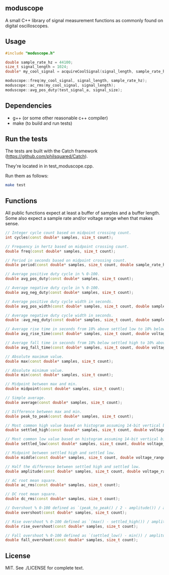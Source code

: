 moduscope
----------
A small C++ library of signal measurement functions as commonly found
on digital oscilloscopes.

Usage
-------------
```c++
#include "moduscope.h"

double sample_rate_hz = 44100;
size_t signal_length = 1024;
double* my_cool_signal = acquireCoolSignal(signal_length, sample_rate_hz);

moduscope::freq(my_cool_signal, signal_length, sample_rate_hz);
moduscope::ac_rms(my_cool_signal, signal_length);
moduscope::avg_pos_duty(test_signal_a, signal_size);
```

Dependencies
-------------
- g++ (or some other reasonable c++ compiler)
- make (to build and run tests)

Run the tests
-------------
The tests are built with the Catch framework (https://github.com/philsquared/Catch).

They're located in in test_moduscope.cpp.

Run them as follows:
```bash
make test
```

Functions
-------------
All public functions expect at least a buffer of samples and a buffer length.
Some also expect a sample rate and/or voltage range when that makes sense.

```c++
// Integer cycle count based on midpoint crossing count.
int cycles(const double* samples, size_t count);

// Frequency in hertz based on midpoint crossing count.
double freq(const double* samples, size_t count);

// Period in seconds based on midpoint crossing count.
double period(const double* samples, size_t count, double sample_rate_hz);

// Average positive duty cycle in % 0-100.
double avg_pos_duty(const double* samples, size_t count);

// Average negative duty cycle in % 0-100.
double avg_neg_duty(const double* samples, size_t count);

// Average positive duty cycle width in seconds.
double avg_pos_width(const double* samples, size_t count, double sample_rate_hz);

// Average negative duty cycle width in seconds.
double :avg_neg_duty(const double* samples, size_t count, double sample_rate_hz);

// Average rise time in seconds from 10% above settled low to 10% below settled high.
double avg_rise_time(const double* samples, size_t count, double voltage_range, double sample_rate_hz);

// Average fall time in seconds from 10% below settled high to 10% above settled low.
double avg_fall_time(const double* samples, size_t count, double voltage_range, double sample_rate_hz);

// Absolute maximum value.
double max(const double* samples, size_t count);

// Absolute minimum value.
double min(const double* samples, size_t count);

// Midpoint between max and min.
double midpoint(const double* samples, size_t count);

// Simple average.
double average(const double* samples, size_t count);

// Difference between max and min.
double peak_to_peak(const double* samples, size_t count);

// Most common high value based on histogram assuming 14-bit vertical binning resolution.
double settled_high(const double* samples, size_t count, double voltage_range);

// Most common low value based on histogram assuming 14-bit vertical binning resolution.
double settled_low(const double* samples, size_t count, double voltage_range);

// Midpoint between settled high and settled low.
double middle(const double* samples, size_t count, double voltage_range);

// Half the difference between settled high and settled low.
double amplitude(const double* samples, size_t count, double voltage_range);

// AC root mean square.
double ac_rms(const double* samples, size_t count);

// DC root mean square.
double dc_rms(const double* samples, size_t count);

// Overshoot % 0-100 defined as `(peak_to_peak() / 2 - amplitude()) / amplitude()`.
double overshoot(const double* samples, size_t count);

// Rise overshoot % 0-100 defined as `(max() - settled_high()) / amplitude()`.
double rise_overshoot(const double* samples, size_t count);

// Fall overshoot % 0-100 defined as `(settled_low() - min()) / amplitude()`.
double fall_overshoot(const double* samples, size_t count);
```

License
-------
MIT. See ./LICENSE for complete text.
